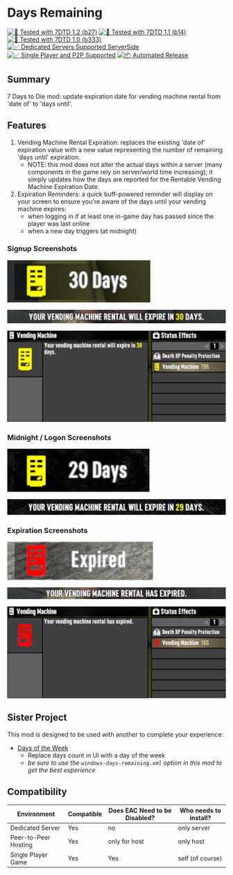 # Days Remaining

[![🧪 Tested with 7DTD 1.2 (b27)](https://img.shields.io/badge/🧪%20Tested%20with-7DTD%201.2%20(b27)-blue.svg)](https://7daystodie.com/)
[![🧪 Tested with 7DTD 1.1 (b14)](https://img.shields.io/badge/🧪%20Tested%20with-7DTD%201.1%20(b14)-blue.svg)](https://7daystodie.com/)
[![🧪 Tested with 7DTD 1.0 (b333)](https://img.shields.io/badge/🧪%20Tested%20with-7DTD%201.0%20(b333)-blue.svg)](https://7daystodie.com/)
[![✅ Dedicated Servers Supported ServerSide](https://img.shields.io/badge/✅%20Dedicated%20Servers-Supported%20Serverside-blue.svg)](https://7daystodie.com/)
[![✅ Single Player and P2P Supported](https://img.shields.io/badge/✅%20Single%20Player%20and%20P2P-Supported-blue.svg)](https://7daystodie.com/)
[![📦 Automated Release](https://github.com/jonathan-robertson/days-remaining/actions/workflows/release.yml/badge.svg)](https://github.com/jonathan-robertson/days-remaining/actions/workflows/release.yml)

## Summary

7 Days to Die mod: update expiration date for vending machine rental from 'date of' to 'days until'.

## Features

1. Vending Machine Rental Expiration: replaces the existing 'date of' expiration value with a new value representing the number of remaining 'days until' expiration.
   - NOTE: this mod does not alter the actual days within a server (many components in the game rely on server/world time increasing); it simply updates how the days are reported for the Rentable Vending Machine Expiration Date.
2. Expiration Reminders: a quick buff-powered reminder will display on your screen to ensure you're aware of the days until your vending machine expires:
   - when logging in if at least one in-game day has passed since the player was last online
   - when a new day triggers (at midnight)

### Signup Screenshots

![signup buff badge](https://github.com/jonathan-robertson/days-remaining/raw/media/signup-notification-1.png)

![signup notification](https://github.com/jonathan-robertson/days-remaining/raw/media/signup-notification-2.png)

![signup info panel](https://github.com/jonathan-robertson/days-remaining/raw/media/signup-notification-3.png)

### Midnight / Logon Screenshots

![midnight or logon buff badge](https://github.com/jonathan-robertson/days-remaining/raw/media/midnight-or-logon-notification-1.png)

![midnight or logon notification](https://github.com/jonathan-robertson/days-remaining/raw/media/midnight-or-logon-notification-2.png)

### Expiration Screenshots

![expiration screenshot buff badge](https://github.com/jonathan-robertson/days-remaining/raw/media/expiration-notification-1.png)

![expiration screenshot notification](https://github.com/jonathan-robertson/days-remaining/raw/media/expiration-notification-2.png)

![expiration screenshot info panel](https://github.com/jonathan-robertson/days-remaining/raw/media/expiration-notification-3.png)

## Sister Project

This mod is designed to be used with another to complete your experience:

- [Days of the Week](https://github.com/jonathan-robertson/days-of-the-week)
  - Replace days count in UI with a day of the week
  - *be sure to use the `windows-days-remaining.xml` option in this mod to get the best experience*

## Compatibility

| Environment          | Compatible | Does EAC Need to be Disabled? | Who needs to install? |
| -------------------- | ---------- | ----------------------------- | --------------------- |
| Dedicated Server     | Yes        | no                            | only server           |
| Peer-to-Peer Hosting | Yes        | only for host                 | only host             |
| Single Player Game   | Yes        | Yes                           | self (of course)      |
